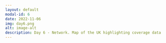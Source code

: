 ```yaml
---
layout: default
modal-id: 6
date: 2022-11-06
img: day6.png
alt: image-alt
description: Day 6 - Network. Map of the UK highlighting coverage data of cellular signal strength collected by crowd-sourced application netBravo, with results returned on a grid referenced system.
---
```

